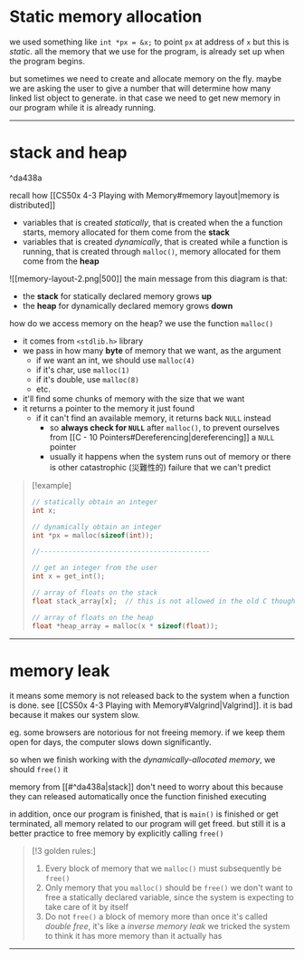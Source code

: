 # Static memory allocation

we used something like `int *px = &x;` to point `px` at address of `x`
but this is *static*.
all the memory that we use for the program, is already set up when the program begins.

but sometimes we need to create and allocate memory on the fly.
maybe we are asking the user to give a number that will determine how many linked list object to generate.
in that case we need to get new memory in our program while it is already running.
___

# stack and heap

^da438a

recall how [[CS50x 4-3 Playing with Memory#memory layout|memory is distributed]]

* variables that is created *statically*, that is created when the a function starts, memory allocated for them come from the **stack**
* variables that is created *dynamically*, that is created while a function is running, that is created through `malloc()`, memory allocated for them come from the **heap**

![[memory-layout-2.png|500]]
the main message from this diagram is that:
* the **stack** for statically declared memory grows **up**
* the **heap** for dynamically declared memory grows **down**

how do we access memory on the heap?
we use the function `malloc()`
* it comes from `<stdlib.h>` library
* we pass in how many **byte** of memory that we want, as the argument
	* if we want an int, we should use `malloc(4)`
	* if it's char, use `malloc(1)`
	* if it's double, use `malloc(8)`
	* etc.
* it'll find some chunks of memory with the size that we want
* it returns a pointer to the memory it just found
	* if it can't find an available memory, it returns back `NULL` instead
		* so **always check for `NULL`** after `malloc()`, to prevent ourselves from [[C - 10 Pointers#Dereferencing|dereferencing]] a `NULL` pointer
		* usually it happens when the system runs out of memory or there is other catastrophic (災難性的) failure that we can't predict

> [!example]
> ```c
> // statically obtain an integer
> int x;
>
> // dynamically obtain an integer
> int *px = malloc(sizeof(int));
> 
> //------------------------------------------
> 
> // get an integer from the user
> int x = get_int();
>
> // array of floats on the stack
> float stack_array[x];  // this is not allowed in the old C though
>
> // array of floats on the heap
> float *heap_array = malloc(x * sizeof(float));
> ```
___

# memory leak
it means some memory is not released back to the system when a function is done. see [[CS50x 4-3 Playing with Memory#Valgrind|Valgrind]].
it is bad because it makes our system slow.

eg.
some browsers are notorious for not freeing memory. if we keep them open for days, the computer slows down significantly.

so when we finish working with the *dynamically-allocated memory*, we should `free()` it

memory from [[#^da438a|stack]] don't need to worry about this
because they can released automatically once the function finished executing

in addition, once our program is finished, that is `main()` is finished or get terminated, all memory related to our program will get freed.
but still it is a better practice to free memory by explicitly calling `free()`

> [!3 golden rules:]
> 1. Every block of memory that we `malloc()` must subsequently be `free()`
> 2. Only memory that you `malloc()` should be `free()`
>     we don't want to free a statically declared variable, since the system is expecting to take care of it by itself
> 3. Do not `free()` a block of memory more than once
>     it's called *double free*, it's like a *inverse memory leak*
>     we tricked the system to think it has more memory than it actually has
___

